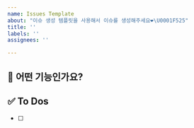 ```yaml
---
name: Issues Template
about: "이슈 생성 템플릿을 사용해서 이슈를 생성해주세요❤️‍\U0001F525"
title: ''
labels: ''
assignees: ''

---
```


## 💚 어떤 기능인가요?

## ✅ To Dos
- [ ]
